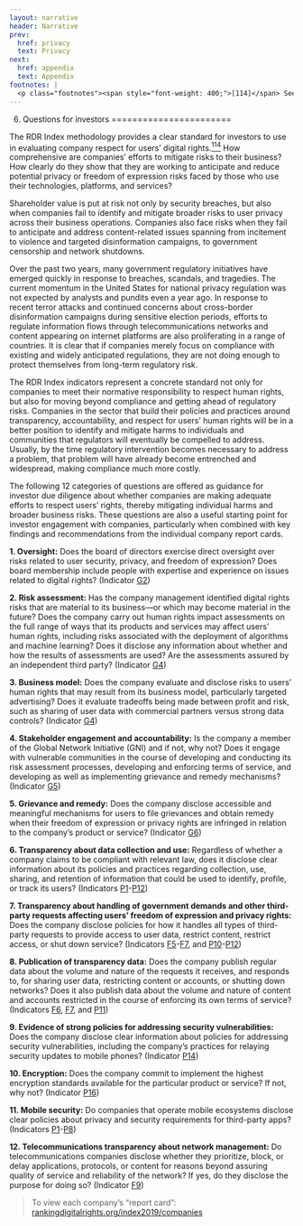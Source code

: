 ```yaml
---
layout: narrative
header: Narrative
prev:
  href: privacy
  text: Privacy
next:
  href: appendix
  text: Appendix
footnotes: | 
  <p class="footnotes"><span style="font-weight: 400;">[114]</span> See the 2019 RDR Index methodology at: <a href="/2019-indicators" target="_blank" rel="noopener">rankingdigitalrights.org/2019-indicators</a></p>
---
```

6. Questions for investors
  =======================
 
The RDR Index methodology provides a clear standard for investors to use in evaluating company respect for users’ digital rights.[<sup>114</sup>](#footnotes) How comprehensive are companies’ efforts to mitigate risks to their business? How clearly do they show that they are working to anticipate and reduce potential privacy or freedom of expression risks faced by those who use their technologies, platforms, and services?

Shareholder value is put at risk not only by security breaches, but also when companies fail to identify and mitigate broader risks to user privacy across their business operations. Companies also face risks when they fail to anticipate and address content-related issues spanning from incitement to violence and targeted disinformation campaigns, to government censorship and network shutdowns.

Over the past two years, many government regulatory initiatives have emerged quickly in response to breaches, scandals, and tragedies. The current momentum in the United States for national privacy regulation was not expected by analysts and pundits even a year ago. In response to recent terror attacks and continued concerns about cross-border disinformation campaigns during sensitive election periods, efforts to regulate information flows through telecommunications networks and content appearing on internet platforms are also proliferating in a range of countries. It is clear that if companies merely focus on compliance with existing and widely anticipated regulations, they are not doing enough to protect themselves from long-term regulatory risk.

The RDR Index indicators represent a concrete standard not only for companies to meet their normative responsibility to respect human rights, but also for moving beyond compliance and getting ahead of regulatory risks. Companies in the sector that build their policies and practices around transparency, accountability, and respect for users’ human rights will be in a better position to identify and mitigate harms to individuals and communities that regulators will eventually be compelled to address. Usually, by the time regulatory intervention becomes necessary to address a problem, that problem will have already become entrenched and widespread, making compliance much more costly.

The following 12 categories of questions are offered as guidance for investor due diligence about whether companies are making adequate efforts to respect users’ rights, thereby mitigating individual harms and broader business risks. These questions are also a useful starting point for investor engagement with companies, particularly when combined with key findings and recommendations from the individual company report cards.

**1. Oversight:** Does the board of directors exercise direct oversight over risks related to user security, privacy, and freedom of expression? Does board membership include people with expertise and experience on issues related to digital rights? (Indicator [G2](/index2019/indicators/g2))

**2. Risk assessment:** Has the company management identified digital rights risks that are material to its business—or which may become material in the future? Does the company carry out human rights impact assessments on the full range of ways that its products and services may affect users’ human rights, including risks associated with the deployment of algorithms and machine learning? Does it disclose any information about whether and how the results of assessments are used? Are the assessments assured by an independent third party? (Indicator [G4](/index2019/indicators/g4))

**3. Business model:** Does the company evaluate and disclose risks to users’ human rights that may result from its business model, particularly targeted advertising? Does it evaluate tradeoffs being made between profit and risk, such as sharing of user data with commercial partners versus strong data controls? (Indicator [G4](/index2019/indicators/g4))

**4. Stakeholder engagement and accountability:** Is the company a member of the Global Network Initiative (GNI) and if not, why not? Does it engage with vulnerable communities in the course of developing and conducting its risk assessment processes, developing and enforcing terms of service, and developing as well as implementing grievance and remedy mechanisms? (Indicator [G5](/index2019/indicators/g5))

**5. Grievance and remedy:** Does the company disclose accessible and meaningful mechanisms for users to file grievances and obtain remedy when their freedom of expression or privacy rights are infringed in relation to the company’s product or service? (Indicator [G6](/index2019/indicators/g6))

**6. Transparency about data collection and use:** Regardless of whether a company claims to be compliant with relevant law, does it disclose clear information about its policies and practices regarding collection, use, sharing, and retention of information that could be used to identify, profile, or track its users? (Indicators [P1](/index2019/indicators/p1)-[P12](/index2019/indicators/p12))

**7. Transparency about handling of government demands and other third-party requests affecting users’ freedom of expression and privacy rights:** Does the company disclose policies for how it handles all types of third-party requests to provide access to user data, restrict content, restrict access, or shut down service? (Indicators [F5](/index2019/indicators/f5)-[F7](/index2019/indicators/f7), and [P10](/index2019/indicators/p10)-[P12](/index2019/indicators/p12))

**8. Publication of transparency data:** Does the company publish regular data about the volume and nature of the requests it receives, and responds to, for sharing user data, restricting content or accounts, or shutting down networks? Does it also publish data about the volume and nature of content and accounts restricted in the course of enforcing its own terms of service? (Indicators [F6](/index2019/indicators/f6), [F7](/index2019/indicators/f7), and [P11](/index2019/indicators/p11))

**9. Evidence of strong policies for addressing security vulnerabilities:** Does the company disclose clear information about policies for addressing security vulnerabilities, including the company’s practices for relaying security updates to mobile phones? (Indicator [P14](/index2019/indicators/p14))

**10. Encryption:** Does the company commit to implement the highest encryption standards available for the particular product or service? If not, why not? (Indicator [P16](/index2019/indicators/p16))

**11. Mobile security:** Do companies that operate mobile ecosystems disclose clear policies about privacy and security requirements for third-party apps? (Indicators [P1](/index2019/indicators/p1)-[P8](/index2019/indicators/p8))

**12. Telecommunications transparency about network management:** Do telecommunications companies disclose whether they prioritize, block, or delay applications, protocols, or content for reasons beyond assuring quality of service and reliability of the network? If yes, do they disclose the purpose for doing so? (Indicator [F9](/index2019/indicators/f9))

> To view each company’s “report card”:  
> [rankingdigitalrights.org/index2019/companies ](/index2019/companies%20)